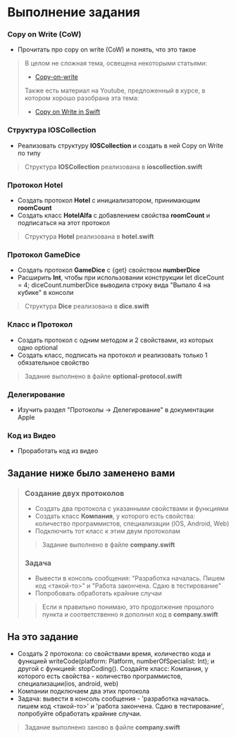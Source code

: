 # Выполнение задания

### Copy on Write (CoW)
- Прочитать про copy on write (CoW) и понять, что это такое

>В целом не сложная тема, освещена некоторыми статьями:  
>- [Copy-on-write](https://habr.com/ru/articles/673372/)
>
>Также есть материал на Youtube, предложенный в курсе, в котором хорошо разобрана эта тема:  
>- [Copy on Write in Swift](https://www.youtube.com/watch?v=QsoqHGgX2rE&t=596s)

### Структура **IOSCollection**
- Реализовать структуру **IOSCollection** и создать в ней Copy on Write по типу

>Структура **IOSCollection** реализована в **ioscollection.swift**

### Протокол **Hotel**
- Создать протокол **Hotel** с инициализатором, принимающим **roomCount**
- Создать класс **HotelAlfa** с добавлением свойства **roomCount** и подписаться на этот протокол

>Структура **Hotel** реализована в **hotel.swift**

### Протокол **GameDice**
- Создать протокол **GameDice** с {get} свойством **numberDice**
- Расширить **Int**, чтобы при использовании конструкции let diceCount = 4; diceCount.numberDice выводила строку вида "Выпало 4 на кубике" в консоли

>Структура **Dice** реализована в **dice.swift**

### Класс и Протокол
- Создать протокол с одним методом и 2 свойствами, из которых одно optional
- Создать класс, подписать на протокол и реализовать только 1 обязательное свойство

>Задание выполнено в файле **optional-protocol.swift**

### Делегирование
- Изучить раздел "Протоколы -> Делегирование" в документации Apple

### Код из Видео
- Проработать код из видео

## Задание ниже было заменено вами

>### Создание двух протоколов
>- Создать два протокола с указанными свойствами и функциями
>- Создать класс **Компания**, у которого есть свойства: количество программистов, специализации (IOS, Android, Web)
>- Подключить тот класс к этим двум протоколам
>
>>Задание выполнено в файле **company.swift**
>
>### Задача
>- Вывести в консоль сообщения: "Разработка началась. Пишем код <такой-то>" и "Работа закончена. Сдаю в тестирование"
>- Попробовать обработать крайние случаи
>
>>Если я правильно понимаю, это продолжение прошлого пункта и соответственно я дополнил код в **company.swift**

## На это задание 

- Создать 2 протокола: со свойствами время, количество кода и функцией writeCode(platform: Platform, numberOfSpecialist: Int); и другой с функцией: stopCoding(). Создайте класс: Компания, у которого есть свойства - количество программистов, специализации(ios, android, web)
- Компании подключаем два этих протокола
- Задача: вывести в консоль сообщения - 'разработка началась. пишем код <такой-то>' и 'работа закончена. Сдаю в тестирование', попробуйте обработать крайние случаи.

>Задание выполнено заново в файле **company.swift**